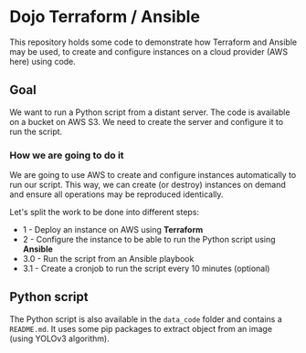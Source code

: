 # Dojo Terraform / Ansible

This repository holds some code to demonstrate how Terraform and Ansible may be used, to create and
configure instances on a cloud provider (AWS here) using code.

## Goal

We want to run a Python script from a distant server. The code is available on a bucket on AWS S3.
We need to create the server and configure it to run the script.

### How we are going to do it

We are going to use AWS to create and configure instances automatically to run our script. This way, we can create
(or destroy) instances on demand and ensure all operations may be reproduced identically.
 
Let's split the work to be done into different steps:
- 1 - Deploy an instance on AWS using **Terraform**
- 2 - Configure the instance to be able to run the Python script using **Ansible**
- 3.0 - Run the script from an Ansible playbook
- 3.1 - Create a cronjob to run the script every 10 minutes (optional)

## Python script

The Python script is also available in the `data_code` folder and contains a `README.md`.
It uses some pip packages to extract object from an image (using YOLOv3 algorithm). 
